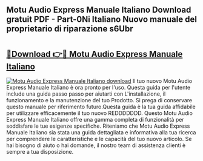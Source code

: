 ## Motu Audio Express Manuale Italiano Download gratuit PDF - Part-0Ni Italiano Nuovo manuale del proprietario di riparazione s6Ubr

# <h2><a href="http://dfbntrf.blite.top/?on=Motu+Audio+Express+Manuale+Italiano">🔗Download 👉🔴 Motu Audio Express Manuale Italiano</a></h2>

[![Motu Audio Express Manuale Italiano download](https://i.imgur.com/lujVjoI.png)](http://dfbntrf.blite.top/?on=Motu+Audio+Express+Manuale+Italiano)
Il tuo nuovo Motu Audio Express Manuale Italiano è ora pronto per l'uso. Questa guida per l'utente include una guida passo passo per aiutarti con L'installazione, il funzionamento e la manutenzione del tuo Prodotto. Si prega di conservare questo manuale per riferimento futuro.Questa guida è la tua guida affidabile per utilizzare efficacemente il tuo nuovo REDDDDDDD. Questo Motu Audio Express Manuale Italiano offre una gamma completa di funzionalità per soddisfare le tue esigenze specifiche. Riteniamo che Motu Audio Express Manuale Italiano sia stata una guida dettagliata e informativa alla tua ricerca per comprendere le caratteristiche e le capacità del tuo nuovo articolo. Se hai bisogno di aiuto o hai domande, il nostro team di assistenza clienti è sempre a tua disposizione.
